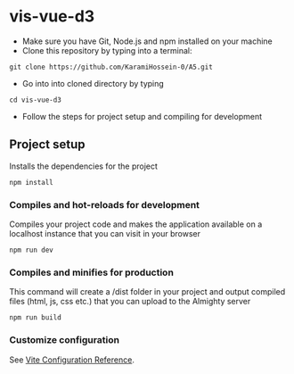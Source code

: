 # vis-vue-d3
* Make sure you have Git, Node.js and npm installed on your machine
* Clone this repository by typing into a terminal:
```
git clone https://github.com/KaramiHossein-0/A5.git
```
* Go into into cloned directory by typing
```
cd vis-vue-d3
```
* Follow the steps for project setup and compiling for development

## Project setup
Installs the dependencies for the project
```
npm install
```

### Compiles and hot-reloads for development
Compiles your project code and makes the application available on a localhost instance that you can visit in your browser
```
npm run dev
```

### Compiles and minifies for production
This command will create a /dist folder in your project and output compiled files (html, js, css etc.) that you can upload to the Almighty server
```
npm run build
```

### Customize configuration
See [Vite Configuration Reference](https://vite.dev/config/).
